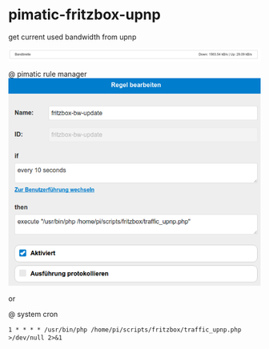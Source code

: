 # pimatic-fritzbox-upnp

get current used bandwidth from upnp

![example](/example.png?raw=true "Example")


@ pimatic rule manager
![example pimatic rule](/rulemanager.png?raw=true "Example")

or

@ system cron
```
1 * * * * /usr/bin/php /home/pi/scripts/fritzbox/traffic_upnp.php >/dev/null 2>&1
```
